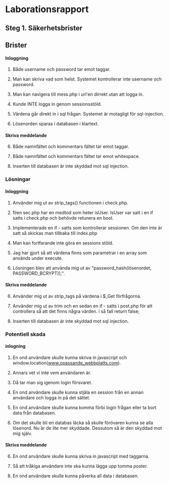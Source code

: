 # Laborationsrapport

## Steg 1. Säkerhetsbrister

## Brister

#### Inloggning

1. Både username och password tar emot taggar.

2. Man kan skriva vad som helst. Systemet kontrollerar inte username och password.

3. Man kan navigera till mess.php i url'en dirrekt utan att logga in.

4. Kunde INTE logga in genom sessionsstöld.

5. Värdena går direkt in i sql frågan. Systemet är motagligt för sql-injection.

6. Lösenorden sparas i databasen i klartext.


#### Skriva meddelande

6. Både namnfältet och kommentars fältet tar emot taggar.

7. Både namnfältet och kommentars fältet tar emot whitespace.

8. Inserten till databasen är inte skyddad mot sql injection.


### Lösningar

#### Inloggning

1. Använder mig ut av strip_tags() functionen i check.php.

2. filen sec.php har en medtod som heter isUser. IsUser var satt i en if satts i check.php och behövde retunera en bool.

3. Implementerade en if - satts som kontrollerar sessionen. Om den inte är satt så skickas man tillbaka till index.php

4. Man kan fortfarande inte göra en sessions stöld.

5. Jag har gjort så att värdena finns som parametrar i en array som används under execute.

6. Lösningen blev att använda mig ut av "password_hash(lösenordet, PASSWORD_BCRYPT));".

#### Skriva meddelande

6. Använder mig ut av strip_tags på värdena i $_Get förfrågorna.

7. Använder mig ut av trim och en sedan en if - satts i post.php för att controllera så att det finns några värden.
i så fall return false;

8. Inserten till databasen är inte skyddad mot sql injection.

### Potentiell skada 

#### inlogning

1. En ond användare skulle kunna skriva in javascript och window.location(www.opassande_webbplatts.com).

2. Annars vet vi inte vem användaren är.

3. Då tar man sig igenom login försvaret.

4. En ond användare skulle kunna stjäla en session från en annan användare och logga in på det sättet.

5. En ond användare skulle kunna komma förbi login frågan eller ta bort data från databasen.
 
6. Om det skulle bli en databas läcka så skulle förövaren kunna se alla lösenord. Nu är de lite mer skyddade.
  Dessutom så är den skyddad mot mig själv.

#### Skriva meddelande

6. En ond användare skulle kunna skriva in javascript med taggarna.

7. Så att tråkiga användare inte ska kunna lägga upp tomma poster.

8. En ond användare skulle kunna påverka all data i databasen.
